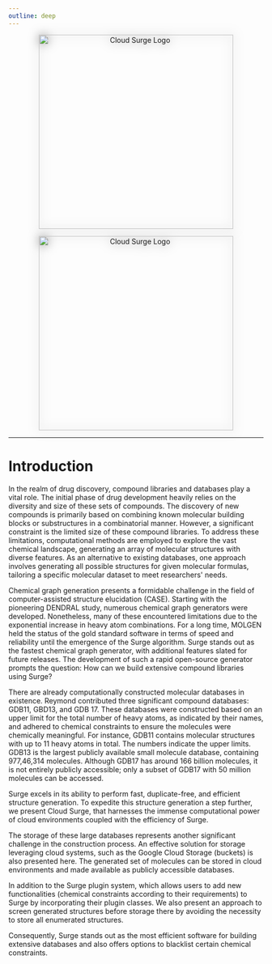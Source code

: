 ```yaml
---
outline: deep
---
```


<p align="center">
  <img class="only-on-light" align="center" src="/cloud-surge.png#gh-dark-mode-only" alt="Cloud Surge Logo" style="filter: drop-shadow(0px 0px 10px rgba(0, 0, 0, 0.5)); width:40vw">
</p>
<p align="center">
  <img class="only-on-dark" align="center" src="/cloud-surge-light.png#gh-dark-mode-only" alt="Cloud Surge Logo" style="filter: drop-shadow(0px 0px 10px rgba(0, 0, 0, 0.5)); width:40vw">
</p>

<hr/>

# Introduction

In the realm of drug discovery, compound libraries and databases play a vital role. The initial phase of drug development heavily relies on the diversity and size of these sets of compounds. The discovery of new compounds is primarily based on combining known molecular building blocks or substructures in a combinatorial manner. However, a significant constraint is the limited size of these compound libraries. To address these limitations, computational methods are employed to explore the vast chemical landscape, generating an array of molecular structures with diverse features. As an alternative to existing databases, one approach involves generating all possible structures for given molecular formulas, tailoring a specific molecular dataset to meet researchers' needs.

Chemical graph generation presents a formidable challenge in the field of computer-assisted structure elucidation (CASE). Starting with the pioneering DENDRAL study, numerous chemical graph generators were developed. Nonetheless, many of these encountered limitations due to the exponential increase in heavy atom combinations. For a long time, MOLGEN held the status of the gold standard software in terms of speed and reliability until the emergence of the Surge algorithm. Surge stands out as the fastest chemical graph generator, with additional features slated for future releases. The development of such a rapid open-source generator prompts the question: How can we build extensive compound libraries using Surge?

There are already computationally constructed molecular databases in existence. Reymond contributed three significant compound databases: GDB11, GBD13, and GDB 17. These databases were constructed based on an upper limit for the total number of heavy atoms, as indicated by their names, and adhered to chemical constraints to ensure the molecules were chemically meaningful. For instance, GDB11 contains molecular structures with up to 11 heavy atoms in total. The numbers indicate the upper limits. GDB13 is the largest publicly available small molecule database, containing 977,46,314 molecules. Although GDB17 has around 166 billion molecules, it is not entirely publicly accessible; only a subset of GDB17 with 50 million molecules can be accessed.

Surge excels in its ability to perform fast, duplicate-free, and efficient structure generation. To expedite this structure generation a step further, we present Cloud Surge, that harnesses the immense computational power of cloud environments coupled with the efficiency of Surge.

The storage of these large databases represents another significant challenge in the construction process. An effective solution for storage leveraging cloud systems, such as the Google Cloud Storage (buckets) is also presented here. The generated set of molecules can be stored in cloud environments and made available as publicly accessible databases. 

In addition to the Surge plugin system, which allows users to add new functionalities (chemical constraints according to their requirements) to Surge by incorporating their plugin classes. We also present an approach to screen generated structures before storage there by avoiding the necessity to store all enumerated structures.

Consequently, Surge stands out as the most efficient software for building extensive databases and also offers options to blacklist certain chemical constraints. 